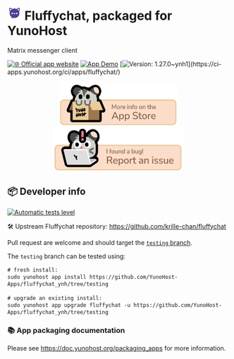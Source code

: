 <!--
N.B.: This README was automatically generated by <https://github.com/YunoHost/apps_tools/blob/main/readme_generator>
It shall NOT be edited by hand.
-->

<h1>
  <img src="https://raw.githubusercontent.com/YunoHost/apps/main/logos/fluffychat.png" width="32px" alt="Logo of Fluffychat">
  Fluffychat, packaged for YunoHost
</h1>

Matrix messenger client

[![🌐 Official app website](https://img.shields.io/badge/Official_app_website-darkgreen?style=for-the-badge)](https://fluffychat.im/)
[![App Demo](https://img.shields.io/badge/App_Demo-blue?style=for-the-badge)](https://fluffychat.im/web)
[![Version: 1.27.0~ynh1](https://img.shields.io/badge/Version-1.27.0~ynh1-rgba(0,150,0,1)?style=for-the-badge)](https://ci-apps.yunohost.org/ci/apps/fluffychat/)

<div align="center">
<a href="https://apps.yunohost.org/app/fluffychat"><img height="100px" src="https://github.com/YunoHost/yunohost-artwork/raw/refs/heads/main/badges/neopossum-badges/badge_more_info_on_the_appstore.svg"/></a>
<a href="https://github.com/YunoHost-Apps/fluffychat_ynh/issues"><img height="100px" src="https://github.com/YunoHost/yunohost-artwork/raw/refs/heads/main/badges/neopossum-badges/badge_report_an_issue.svg"/></a>
</div>

## 📦 Developer info

[![Automatic tests level](https://apps.yunohost.org/badge/cilevel/fluffychat)](https://ci-apps.yunohost.org/ci/apps/fluffychat/)

🛠️ Upstream Fluffychat repository: <https://github.com/krille-chan/fluffychat>

Pull request are welcome and should target the [`testing` branch](https://github.com/YunoHost-Apps/fluffychat_ynh/tree/testing).

The `testing` branch can be tested using:
```
# fresh install:
sudo yunohost app install https://github.com/YunoHost-Apps/fluffychat_ynh/tree/testing

# upgrade an existing install:
sudo yunohost app upgrade fluffychat -u https://github.com/YunoHost-Apps/fluffychat_ynh/tree/testing
```

### 📚 App packaging documentation

Please see <https://doc.yunohost.org/packaging_apps> for more information.